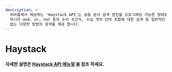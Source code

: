 ```yaml
---
description: >-
  위버플에서 제공하는 'Haystack API'는 금융 문서 검색 엔진을 프로그래밍 가능한 형태로 제공한다. 단어 하나에 대한 검색 뿐만
  아니라 and, or, not 등의 논리 조건식, 수십 개의 단어 조합에 대한 검색 등 일반적인 뉴스 사이트 혹은 검색 포털에서는 할 수
  없는 다양한 방법의 검색을 제공 합니다.
---
```


# Haystack

#### 자세한 설명은 [Haystack API 매뉴얼](https://developers.koscom.co.kr/resources/documentation/20171215_Haystack%20API.pdf) 을 참조 하세요.



